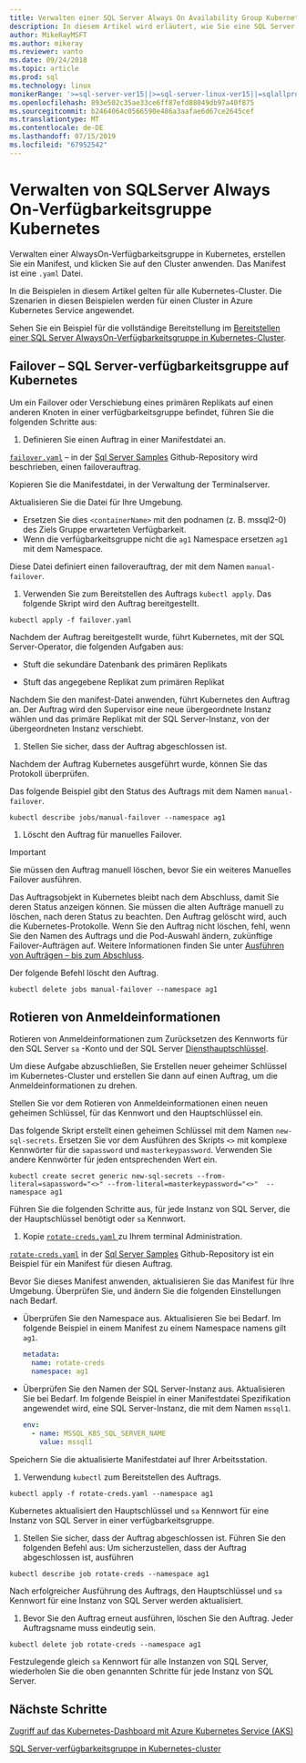 ```yaml
---
title: Verwalten einer SQL Server Always On Availability Group Kubernetes
description: In diesem Artikel wird erläutert, wie Sie eine SQL Server AlwaysOn-Verfügbarkeitsgruppe in Kubernetes zu verwalten.
author: MikeRayMSFT
ms.author: mikeray
ms.reviewer: vanto
ms.date: 09/24/2018
ms.topic: article
ms.prod: sql
ms.technology: linux
monikerRange: '>=sql-server-ver15||>=sql-server-linux-ver15||=sqlallproducts-allversions'
ms.openlocfilehash: 893e502c35ae33ce6ff87efd88049db97a40f875
ms.sourcegitcommit: b2464064c0566590e486a3aafae6d67ce2645cef
ms.translationtype: MT
ms.contentlocale: de-DE
ms.lasthandoff: 07/15/2019
ms.locfileid: "67952542"
---
```

# <a name="manage-sql-server-always-on-availability-group-kubernetes"></a>Verwalten von SQLServer Always On-Verfügbarkeitsgruppe Kubernetes

Verwalten einer AlwaysOn-Verfügbarkeitsgruppe in Kubernetes, erstellen Sie ein Manifest, und klicken Sie auf den Cluster anwenden. Das Manifest ist eine `.yaml` Datei.  

In die Beispielen in diesem Artikel gelten für alle Kubernetes-Cluster. Die Szenarien in diesen Beispielen werden für einen Cluster in Azure Kubernetes Service angewendet.

Sehen Sie ein Beispiel für die vollständige Bereitstellung im [Bereitstellen einer SQL Server AlwaysOn-Verfügbarkeitsgruppe in Kubernetes-Cluster](sql-server-linux-kubernetes-deploy.md).

## <a name="fail-over---sql-server-availability-group-on-kubernetes"></a>Failover – SQL Server-verfügbarkeitsgruppe auf Kubernetes

Um ein Failover oder Verschiebung eines primären Replikats auf einen anderen Knoten in einer verfügbarkeitsgruppe befindet, führen Sie die folgenden Schritte aus:

1. Definieren Sie einen Auftrag in einer Manifestdatei an.

  [`failover.yaml`](https://github.com/Microsoft/sql-server-samples/tree/master/samples/features/high%20availability/Kubernetes/sample-manifest-files/failover.yaml) – in der [Sql Server Samples](https://github.com/Microsoft/sql-server-samples/tree/master/samples/features/high%20availability/Kubernetes/sample-manifest-files) Github-Repository wird beschrieben, einen failoverauftrag.

  Kopieren Sie die Manifestdatei, in der Verwaltung der Terminalserver.

  Aktualisieren Sie die Datei für Ihre Umgebung.

  - Ersetzen Sie dies `<containerName>` mit den podnamen (z. B. mssql2-0) des Ziels Gruppe erwarteten Verfügbarkeit.
  - Wenn die verfügbarkeitsgruppe nicht die `ag1` Namespace ersetzen `ag1` mit dem Namespace.

  Diese Datei definiert einen failoverauftrag, der mit dem Namen `manual-failover`.

1. Verwenden Sie zum Bereitstellen des Auftrags `kubectl apply`. Das folgende Skript wird den Auftrag bereitgestellt.

  ```azurecli
  kubectl apply -f failover.yaml
  ```

  Nachdem der Auftrag bereitgestellt wurde, führt Kubernetes, mit der SQL Server-Operator, die folgenden Aufgaben aus:
  
  - Stuft die sekundäre Datenbank des primären Replikats
  
  - Stuft das angegebene Replikat zum primären Replikat
  
  Nachdem Sie den manifest-Datei anwenden, führt Kubernetes den Auftrag an. Der Auftrag wird den Supervisor eine neue übergeordnete Instanz wählen und das primäre Replikat mit der SQL Server-Instanz, von der übergeordneten Instanz verschiebt.

1. Stellen Sie sicher, dass der Auftrag abgeschlossen ist.
  
  Nachdem der Auftrag Kubernetes ausgeführt wurde, können Sie das Protokoll überprüfen.
  
  Das folgende Beispiel gibt den Status des Auftrags mit dem Namen `manual-failover`.

  ```azurecli
  kubectl describe jobs/manual-failover --namespace ag1
  ```

1. Löscht den Auftrag für manuelles Failover. 

  >[!IMPORTANT]
  >Sie müssen den Auftrag manuell löschen, bevor Sie ein weiteres Manuelles Failover ausführen.
  > 
  >Das Auftragsobjekt in Kubernetes bleibt nach dem Abschluss, damit Sie deren Status anzeigen können. Sie müssen die alten Aufträge manuell zu löschen, nach deren Status zu beachten. Den Auftrag gelöscht wird, auch die Kubernetes-Protokolle. Wenn Sie den Auftrag nicht löschen, fehl, wenn Sie den Namen des Auftrags und die Pod-Auswahl ändern, zukünftige Failover-Aufträgen auf. Weitere Informationen finden Sie unter [Ausführen von Aufträgen – bis zum Abschluss](https://kubernetes.io/docs/concepts/workloads/controllers/jobs-run-to-completion/).

  Der folgende Befehl löscht den Auftrag.

  ```azurecli
  kubectl delete jobs manual-failover --namespace ag1
  ```

## <a name="rotate-credentials"></a>Rotieren von Anmeldeinformationen

Rotieren von Anmeldeinformationen zum Zurücksetzen des Kennworts für den SQL Server `sa` -Konto und der SQL Server [Diensthauptschlüssel](../relational-databases/security/encryption/service-master-key.md). 

Um diese Aufgabe abzuschließen, Sie Erstellen neuer geheimer Schlüssel im Kubernetes-Cluster und erstellen Sie dann auf einen Auftrag, um die Anmeldeinformationen zu drehen.

Stellen Sie vor dem Rotieren von Anmeldeinformationen einen neuen geheimen Schlüssel, für das Kennwort und den Hauptschlüssel ein.

Das folgende Skript erstellt einen geheimen Schlüssel mit dem Namen `new-sql-secrets`. Ersetzen Sie vor dem Ausführen des Skripts `<>` mit komplexe Kennwörter für die `sapassword` und `masterkeypassword`. Verwenden Sie andere Kennwörter für jeden entsprechenden Wert ein.

```azurecli
kubectl create secret generic new-sql-secrets --from-literal=sapassword="<>" --from-literal=masterkeypassword="<>"  --namespace ag1
```

Führen Sie die folgenden Schritte aus, für jede Instanz von SQL Server, die der Hauptschlüssel benötigt oder `sa` Kennwort.

1. Kopie [ `rotate-creds.yaml` ](https://github.com/Microsoft/sql-server-samples/blob/master/samples/features/high%20availability/Kubernetes/sample-manifest-files/rotate-creds.yaml) zu Ihrem terminal Administration.

  [`rotate-creds.yaml`](https://github.com/Microsoft/sql-server-samples/blob/master/samples/features/high%20availability/Kubernetes/sample-manifest-files/rotate-creds.yaml) in der [Sql Server Samples](https://github.com/Microsoft/sql-server-samples/tree/master/samples/features/high%20availability/Kubernetes/sample-deployment-script/) Github-Repository ist ein Beispiel für ein Manifest für diesen Auftrag.

  Bevor Sie dieses Manifest anwenden, aktualisieren Sie das Manifest für Ihre Umgebung. Überprüfen Sie, und ändern Sie die folgenden Einstellungen nach Bedarf.

  - Überprüfen Sie den Namespace aus. Aktualisieren Sie bei Bedarf. Im folgende Beispiel in einem Manifest zu einem Namespace namens gilt `ag1`.

    ```yaml
    metadata:
      name: rotate-creds
      namespace: ag1
    ```

  - Überprüfen Sie den Namen der SQL Server-Instanz aus. Aktualisieren Sie bei Bedarf. Im folgende Beispiel in einer Manifestdatei Spezifikation angewendet wird, eine SQL Server-Instanz, die mit dem Namen `mssql1`.

    ```yaml
    env:
      - name: MSSQL_K8S_SQL_SERVER_NAME
        value: mssql1
    ```

  Speichern Sie die aktualisierte Manifestdatei auf Ihrer Arbeitsstation.

1. Verwendung `kubectl` zum Bereitstellen des Auftrags.

  ```azurecli
  kubectl apply -f rotate-creds.yaml --namespace ag1
  ```

  Kubernetes aktualisiert den Hauptschlüssel und `sa` Kennwort für eine Instanz von SQL Server in einer verfügbarkeitsgruppe.

1. Stellen Sie sicher, dass der Auftrag abgeschlossen ist. Führen Sie den folgenden Befehl aus: Um sicherzustellen, dass der Auftrag abgeschlossen ist, ausführen 

  ```azcli
  kubectl describe job rotate-creds --namespace ag1
  ```

  Nach erfolgreicher Ausführung des Auftrags, den Hauptschlüssel und `sa` Kennwort für eine Instanz von SQL Server werden aktualisiert.


1. Bevor Sie den Auftrag erneut ausführen, löschen Sie den Auftrag. Jeder Auftragsname muss eindeutig sein.

  ```azurecli
  kubectl delete job rotate-creds --namespace ag1
  ```

Festzulegende gleich `sa` Kennwort für alle Instanzen von SQL Server, wiederholen Sie die oben genannten Schritte für jede Instanz von SQL Server.

## <a name="next-steps"></a>Nächste Schritte

[Zugriff auf das Kubernetes-Dashboard mit Azure Kubernetes Service (AKS)](https://docs.microsoft.com/azure/aks/kubernetes-dashboard)

[SQL Server-verfügbarkeitsgruppe in Kubernetes-cluster](sql-server-ag-kubernetes.md)

